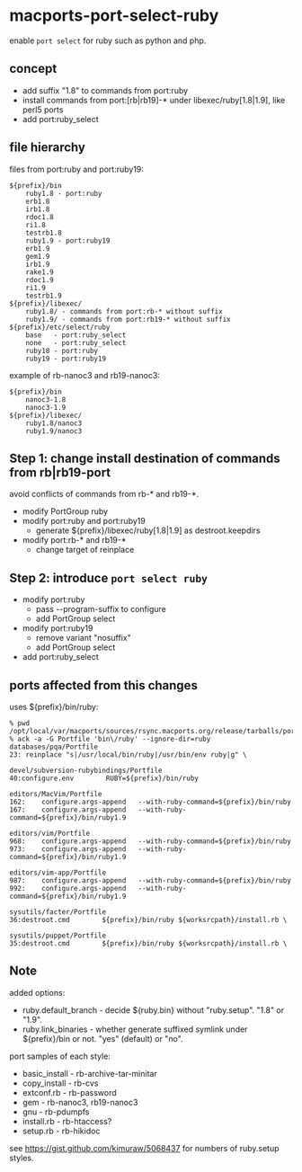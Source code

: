 macports-port-select-ruby
=========================

enable `port select` for ruby such as python and php.

concept
-------

* add suffix "1.8" to commands from port:ruby
* install commands from port:[rb|rb19]-* under libexec/ruby[1.8|1.9], like perl5 ports
* add port:ruby_select

file hierarchy
--------------

files from port:ruby and port:ruby19:

    ${prefix}/bin
        ruby1.8 - port:ruby
        erb1.8
        irb1.8
        rdoc1.8
        ri1.8
        testrb1.8
        ruby1.9 - port:ruby19
        erb1.9
        gem1.9
        irb1.9
        rake1.9
        rdoc1.9
        ri1.9
        testrb1.9
    ${prefix}/libexec/
        ruby1.8/ - commands from port:rb-* without suffix
        ruby1.9/ - commands from port:rb19-* without suffix
    ${prefix}/etc/select/ruby
        base   - port:ruby_select
        none   - port:ruby_select
        ruby18 - port:ruby
        ruby19 - port:ruby19

example of rb-nanoc3 and rb19-nanoc3:

    ${prefix}/bin
        nanoc3-1.8
        nanoc3-1.9
    ${prefix}/libexec/
        ruby1.8/nanoc3
        ruby1.9/nanoc3

Step 1: change install destination of commands from rb|rb19-port
----------------------------------------------------------------

avoid conflicts of commands from rb-* and rb19-*.

* modify PortGroup ruby
* modify port:ruby and port:ruby19
    * generate ${prefix}/libexec/ruby[1.8|1.9] as destroot.keepdirs
* modify port:rb-* and rb19-*
    * change target of reinplace


Step 2: introduce `port select ruby`
------------------------------------


* modify port:ruby
    * pass --program-suffix to configure
    * add PortGroup select
* modify port:ruby19
    * remove variant "nosuffix"
    * add PortGroup select
* add port:ruby_select

ports affected from this changes
--------------------------------

uses ${prefix}/bin/ruby:

    % pwd
    /opt/local/var/macports/sources/rsync.macports.org/release/tarballs/ports
    % ack -a -G Portfile 'bin\/ruby' --ignore-dir=ruby
    databases/pqa/Portfile
    23:	reinplace "s|/usr/local/bin/ruby|/usr/bin/env ruby|g" \
    
    devel/subversion-rubybindings/Portfile
    40:configure.env		RUBY=${prefix}/bin/ruby
    
    editors/MacVim/Portfile
    162:    configure.args-append   --with-ruby-command=${prefix}/bin/ruby
    167:    configure.args-append   --with-ruby-command=${prefix}/bin/ruby1.9
    
    editors/vim/Portfile
    968:    configure.args-append   --with-ruby-command=${prefix}/bin/ruby
    973:    configure.args-append   --with-ruby-command=${prefix}/bin/ruby1.9
    
    editors/vim-app/Portfile
    987:    configure.args-append   --with-ruby-command=${prefix}/bin/ruby
    992:    configure.args-append   --with-ruby-command=${prefix}/bin/ruby1.9
    
    sysutils/facter/Portfile
    36:destroot.cmd        ${prefix}/bin/ruby ${worksrcpath}/install.rb \
    
    sysutils/puppet/Portfile
    35:destroot.cmd        ${prefix}/bin/ruby ${worksrcpath}/install.rb \

Note
----

added options:

* ruby.default_branch - decide ${ruby.bin} without "ruby.setup". "1.8" or "1.9".
* ruby.link_binaries - whether generate suffixed symlink under ${prefix}/bin or not. "yes" (default) or "no".

port samples of each style:

* basic_install - rb-archive-tar-minitar
* copy_install - rb-cvs
* extconf.rb - rb-password
* gem - rb-nanoc3, rb19-nanoc3
* gnu - rb-pdumpfs
* install.rb - rb-htaccess?
* setup.rb - rb-hikidoc

see https://gist.github.com/kimuraw/5068437 for numbers of ruby.setup styles.


